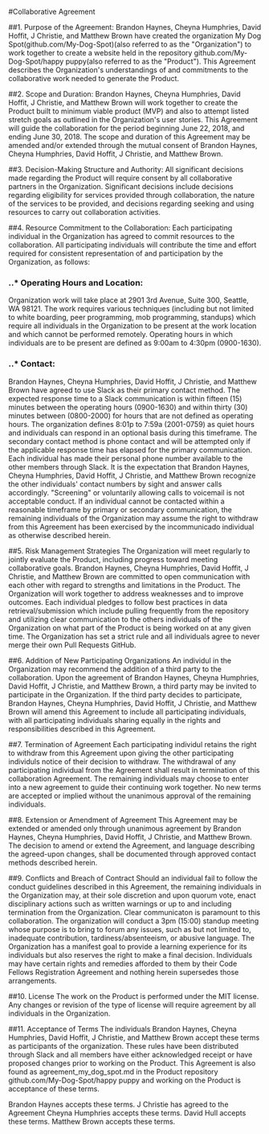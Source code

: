 
#Collaborative Agreement

##1. Purpose of the Agreement:
Brandon Haynes, Cheyna Humphries, David Hoffit, J Christie, and Matthew Brown have created the organization My Dog Spot(github.com/My-Dog-Spot)(also referred to as the "Organization") to work together to create a website held in the repository github.com/My-Dog-Spot/happy puppy(also referred to as the "Product"). This Agreement describes the Organization's understandings of and commitments to the collaborative work needed to generate the Product. 

##2. Scope and Duration:
Brandon Haynes, Cheyna Humphries, David Hoffit, J Christie, and Matthew Brown will work together to create the Product built to minimum viable product (MVP) and also to attempt listed stretch goals as outlined in the Organization's user stories. This Agreement will guide the collaboration for the period beginning June 22, 2018, and ending June 30, 2018. The scope and duration of this Agreement may be amended and/or extended through the mutual consent of Brandon Haynes, Cheyna Humphries, David Hoffit, J Christie, and Matthew Brown.

##3. Decision-Making Structure and Authority:
All significant decisions made regarding the Product will require consent by all collaborative partners in the Organization. Significant decisions include decisions regarding eligibility for services provided through collaboration, the nature of the services to be provided, and decisions regarding seeking and using resources to carry out collaboration activities.

##4. Resource Commitment to the Collaboration:
Each participating individual in the Organization has agreed to commit resources to the collaboration. All participating individuals will contribute the time and effort required for consistent representation of and participation by the Organization, as follows:

### ..* Operating Hours and Location:
Organization work will take place at 2901 3rd Avenue, Suite 300, Seattle, WA 98121.  The work requires various techniques (including but not limited to white boarding, peer programming, mob programming, standups) which require all individuals in the Organization to be present at the work location and which cannot be performed remotely. Operating hours in which individuals are to be present are defined as 9:00am to 4:30pm (0900-1630). 

### ..* Contact:
Brandon Haynes, Cheyna Humphries, David Hoffit, J Christie, and Matthew Brown have agreed to use Slack as their primary contact method. The expected response time to a Slack communication is within fifteen (15) minutes between the operating hours (0900-1630) and within thirty (30) minutes between (0800-2000) for hours that are 	not defined as operating hours. The organization defines 8:01p to 7:59a (2001-0759) as quiet hours and individuals can respond in an optional basis during this timeframe. The secondary contact method is phone contact and will be attempted only if the applicable response time has elapsed for the primary communication. Each individual has made their personal phone number available to the other members through Slack. It is the expectation that Brandon Haynes, Cheyna Humphries, David Hoffit, J Christie, and Matthew Brown recognize the other individuals' contact numbers by sight and answer calls accordingly. "Screening" or voluntarily allowing calls to voicemail is not acceptable conduct. If an individual cannot be contacted within a reasonable timeframe by primary or secondary communication, the remaining individuals of the Organization may assume the right to withdraw from this Agreement has been exercised by the incommunicado individual as otherwise described herein.

##5. Risk Management Strategies
The Organization will meet regularly to jointly evaluate the Product, including progress toward meeting collaborative goals. Brandon Haynes, Cheyna Humphries, David Hoffit, J Christie, and Matthew Brown are committed to open communication with each other with regard to strengths and limitations in the Product. The Organization will work together to address weaknesses and to improve outcomes. Each individual pledges to follow best practices in data retrieval/submission which include pulling frequently from the repository and utilizing clear communication to the others individuals of the Organization on what part of the Product is being worked on at any given time. The Organization has set a strict rule and all individuals agree to never merge their own Pull Requests GitHub. 

##6. Addition of New Participating Organizations
An individul in the Organization may recommend the addition of a third party to the collaboration. Upon the agreement of Brandon Haynes, Cheyna Humphries, David Hoffit, J Christie, and Matthew Brown, a third party may be invited to participate in the Organization. If the third party decides to participate, Brandon Haynes, Cheyna Humphries, David Hoffit, J Christie, and Matthew Brown will amend this Agreement to include all participating individuals, with all participating individuals sharing equally in the rights and responsibilities described in this Agreement.

##7. Termination of Agreement
Each participating individul retains the right to withdraw from this Agreement upon giving the other participating individuls notice of their decision to withdraw. The withdrawal of any participating individual from the Agreement shall result in termination of this collaboration Agreement. The remaining individuals may choose to enter into a new agreement to guide their continuing work together. No new terms are accepted or implied without the unanimous approval of the remaining individuals.

##8. Extension or Amendment of Agreement
This Agreement may be extended or amended only through unanimous agreement by Brandon Haynes, Cheyna Humphries, David Hoffit, J Christie, and Matthew Brown. The decision to amend or extend the Agreement, and language describing the agreed-upon changes, shall be documented through approved contact methods described herein. 

##9. Conflicts and Breach of Contract
Should an individual fail to follow the conduct guidelines described in this Agreement, the remaining individuals in the Organization may, at their sole discretion and upon quorum vote, enact disciplinary actions such as written warnings or up to and including termination from the Organization.  Clear communicaton is paramount to this collaboration. The organization will conduct a 3pm (15:00) standup meeting whose purpose is to bring to forum any issues, such as but not limited to, inadequate contribution, tardiness/absenteeism, or abusive language. The Organization has a manifest goal to provide a learning experience for its individuals but also reserves the right to make a final decision. Individuals may have certain rights and remedies afforded to them by their Code Fellows Registration Agreement and nothing herein supersedes those arrangements. 

##10. License 
The work on the Product is performed under the MIT license. Any changes or revision of the type of license will require agreement by all individuals in the Organization.

##11. Acceptance of Terms
The individuals Brandon Haynes, Cheyna Humphries, David Hoffit, J Christie, and Matthew Brown accept these terms as participants of the organization. These rules have been distributed through Slack and all members have either acknowledged receipt or have proposed changes prior to working on the Product. This Agreement is also found as agreement_my_dog_spot.md in the Product repository github.com/My-Dog-Spot/happy puppy and working on the Product is acceptance of these terms.


  Brandon Haynes accepts these terms.
  J Christie has agreed to the Agreement
  Cheyna Humphries accepts these terms.
  David Hull accepts these terms.
  Matthew Brown accepts these terms.
